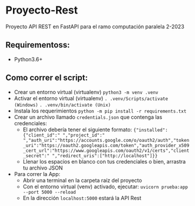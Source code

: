 # Proyecto-Rest
 Proyecto API REST en FastAPI para el ramo computación paralela 2-2023

 ## Requirementoss:
- Python3.6+

## Como correr el script:
- Crear un entorno virtual (virtualenv) `python3 -m venv .venv`
- Activar el entorno virtual (virtualenv) `. .venv/Scripts/activate (Windows)` `. .venv/bin/activate (Unix)`
- Instala los requerimientos `python -m pip install -r requirements.txt`
- Crear un archivo llamado `credentials.json` que contenga las credenciales:
    - El archivo debería tener el siguiente formato: `{"installed":{"client_id":" ","project_id":" ","auth_uri":"https://accounts.google.com/o/oauth2/auth","token_uri":"https://oauth2.googleapis.com/token","auth_provider_x509_cert_url":"https://www.googleapis.com/oauth2/v1/certs","client_secret":" ","redirect_uris":["http://localhost"]}}`
    - Llenar los espacios en blanco con tus credenciales o bien, arrastra tu archivo JSON
- Para correr la App:
    - Abrir una terminal en la carpeta raíz del proyecto
    - Con el entorno virtual (venv) activado, ejecutar: `uvicorn prueba:app --port 5000 --reload`
    - En la dirección `localhost:5000` estará la API Rest
